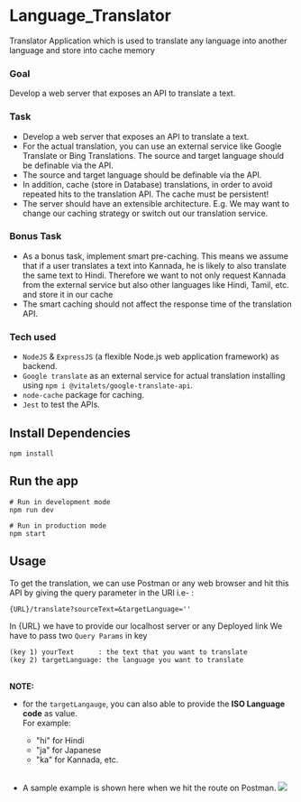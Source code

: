 # Language_Translator
Translator Application which is used to translate any language into another language and store into cache memory

### Goal
Develop a web server that exposes an API to translate a text.

### Task
- Develop a web server that exposes an API to translate a text.
- For the actual translation, you can use an external service like Google Translate or Bing Translations. The source and target language should be definable via the API.
- The source and target language should be definable via the API.
- In addition, cache (store in Database) translations, in order to avoid repeated hits to the translation API. The cache must be persistent!
- The server should have an extensible architecture. E.g. We may want to change our caching strategy or switch out our translation service.

### Bonus Task
- As a bonus task, implement smart pre-caching. This means we assume that if a user translates a text into Kannada, he is likely to also translate the same text to Hindi. Therefore we want to not only request Kannada from the external service but also other languages like Hindi, Tamil, etc. and store it in our cache
- The smart caching should not affect the response time of the translation API.

### Tech used
-  `NodeJS` & `ExpressJS` (a flexible Node.js web application framework) as backend.
-  `Google translate` as an external service for actual translation installing using `npm i @vitalets/google-translate-api`.
-  `node-cache` package for caching.
-  `Jest` to test the APIs.

## Install Dependencies
```
npm install
```

## Run the app
```
# Run in development mode
npm run dev

# Run in production mode
npm start
```
## Usage 
To get the translation, we can use Postman or any web browser and hit this API by giving the query parameter in the URl 
i.e- :
```
{URL}/translate?sourceText=&targetLanguage=''
```
In {URL} we have to provide our localhost server or any Deployed link
We have to pass two `Query Params` in key 
```
(key 1) yourText      : the text that you want to translate
(key 2) targetLanguage: the language you want to translate
```
<br>**NOTE:**
  - for the `targetLangauge`, you can also able to provide the **ISO Language code** as value.
<br/>For example:
    - "hi" for Hindi
    - "ja" for Japanese
    - "ka" for Kannada, etc.
    <br/>
    
- A sample example is shown here when we hit the route on Postman.
![](./ScreenShot/translateSS.png)



